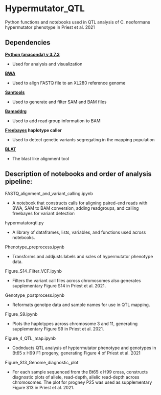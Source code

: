 # Hypermutator_QTL

Python functions and notebooks used in QTL analysis of C. neoformans hypermutator phenotype in Priest et al. 2021

## Dependencies

**[Python (anaconda) v 3.7.3](https://www.anaconda.com/)**
- Used for analysis and visualization

**[BWA](http://bio-bwa.sourceforge.net/)**
- Used to align FASTQ file to an XL280 reference genome

**[Samtools](http://www.htslib.org/)**
- Used to generate and filter SAM and BAM files

**[Bamaddrg](https://github.com/ekg/bamaddrg)**
- Used to add read group information to BAM

**[Freebayes](https://github.com/freebayes/freebayes) haplotype caller**
- Used to detect genetic variants segregating in the mapping population

**[BLAT](https://genome.ucsc.edu/FAQ/FAQblat.html)**
- The blast like alignment tool

## Description of notebooks and order of analysis pipeline:

FASTQ_alignment_and_variant_calling.ipynb
- A notebook that constructs calls for aligning paired-end reads with BWA, SAM to BAM conversion, adding readgroups, and calling freebayes for variant detection

hypermutatorqtl.py
- A library of dataframes, lists, variables, and functions used across notebooks.

Phenotype_preprocess.ipynb
- Transforms and addjusts labels and scles of hypermutator phenotype data.

Figure_S14_Filter_VCF.ipynb
- Filters the variant call files across chromosomes also generates supplementary Figure S14 in Priest et al. 2021.

Genotype_postprocess.ipynb
- Reformats genotpe data and sample names for use in QTL mapping.

Figure_S9.ipynb
- Plots the haplotypes across chromosome 3 and 11, generating supplementary Figure S9 in Priest et al. 2021.

Figure_4_QTL_map.ipynb
- Codnducts QTL analysis of hyptermutator phenotype and genotypes in Bt65 x H99 F1 progeny, generating Figure 4 of Priest et al. 2021

Figure_S13_Genome_diagnostic_plot
- For each sample sequenced from the Bt65 x H99 cross, constructs diagnostic plots of allele, read-depth, allelic read-depth across chromosomes. The plot for progney P25 was used as supplementary Figure S13 in Priest et al. 2021.